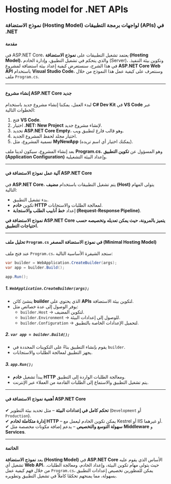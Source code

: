 # Hosting model for .NET APIs

### **نموذج الاستضافة (Hosting Model) لواجهات برمجة التطبيقات (APIs) في .NET**  

#### **مقدمة**  
في ASP.NET Core، يعتمد تشغيل التطبيقات على **نموذج الاستضافة (Hosting Model)**، والذي يتحكم في تشغيل التطبيق، وإدارة الخادم (Server)، وتكوين بيئة التنفيذ. في هذا الشرح، سنستعرض كيفية إعداد بيئة استضافة لمشروع **ASP.NET Core Web API** باستخدام **Visual Studio Code**، وسنتعرف على كيفية عمل هذا النموذج من خلال ملف `Program.cs`.

---

#### **إنشاء مشروع ASP.NET Core جديد**  
لبدء العمل، يمكننا إنشاء مشروع جديد باستخدام **C# Dev Kit** في **VS Code** عبر الخطوات التالية:  
1. فتح **VS Code**.  
2. اختيار **.NET: New Project** لإنشاء مشروع جديد.  
3. تحديد **ASP.NET Core Empty**، وهو قالب فارغ لتطبيق ويب.  
4. اختيار مجلد لحفظ المشروع الجديد.  
5. تسمية المشروع، مثل **MyNewApp** (يمكنك اختيار أي اسم تريده).  

بعد إنشاء المشروع، سيكون لدينا ملف **Program.cs**، وهو المسؤول عن **تكوين التطبيق (Application Configuration)** وإعداد البيئة التشغيلية.

---

#### **آلية عمل نموذج الاستضافة في ASP.NET Core**  
في **ASP.NET Core**، يتم تشغيل التطبيقات باستخدام **مضيف (Host)** يتولى المهام التالية:  
- بدء تشغيل التطبيق.  
- تكوين **خادم HTTP** لمعالجة الطلبات والاستجابات.  
- إعداد **خط أنابيب الطلب والاستجابة (Request-Response Pipeline)**.  

**نموذج الاستضافة في ASP.NET Core يتميز بالمرونة، حيث يمكن تعديله وتخصيصه حسب احتياجات التطبيق.**  

---

#### **تحليل ملف `Program.cs` في نموذج الاستضافة المصغر (Minimal Hosting Model)**  
عند فتح ملف `Program.cs`، ستجد الشيفرة الأساسية التالية:

```csharp
var builder = WebApplication.CreateBuilder(args);
var app = builder.Build();

app.Run();
```

##### **1. `WebApplication.CreateBuilder(args);`**  
- ينشئ كائن **builder** الذي يحتوي على **APIs** لتكوين بيئة الاستضافة.  
- يوفر الوصول إلى عدة خصائص مثل:
  - `builder.Host` → لتكوين المضيف.
  - `builder.Environment` → للوصول إلى إعدادات البيئة.
  - `builder.Configuration` → لتحميل الإعدادات الخاصة بالتطبيق.  

##### **2. `var app = builder.Build();`**  
- يقوم بإنشاء التطبيق بناءً على التكوينات المحددة في `builder`.  
- يجهز التطبيق لمعالجة الطلبات والاستجابات.  

##### **3. `app.Run();`**  
- يبدأ تشغيل **خادم HTTP** ومعالجة الطلبات الواردة إلى التطبيق.  
- يتم تشغيل التطبيق والاستماع إلى الطلبات القادمة من العملاء عبر الإنترنت.  

---

#### **أهمية نموذج الاستضافة في ASP.NET Core**  
✔ **تحكم كامل في إعدادات البيئة** – مثل تحديد بيئة التطوير (`Development` أو `Production`).  
✔ **إدارة متكاملة لخادم HTTP** – يمكن تكوين الخادم ليعمل مع Kestrel أو IIS أو غيرهما.  
✔ **سهولة التوسع والتخصيص** – يدعم إضافة مكونات مخصصة مثل **Middleware** و **Services**.  

---

#### **الخاتمة**  
يعد **نموذج الاستضافة (Hosting Model)** في **ASP.NET Core** الأساس الذي يقوم عليه تشغيل أي **Web API**، حيث يتولى مهام تكوين البيئة، وإعداد الخادم، ومعالجة الطلبات. من خلال فهم كيفية عمل `Program.cs`، يمكن للمطورين تخصيص إعدادات التطبيق بسهولة، مما يمنحهم تحكمًا كاملاً في تشغيل التطبيق وتطويره.